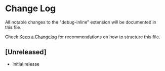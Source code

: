 # Change Log

All notable changes to the "debug-inline" extension will be documented in this file.

Check [Keep a Changelog](http://keepachangelog.com/) for recommendations on how to structure this file.

## [Unreleased]

- Initial release